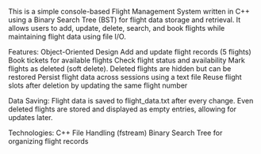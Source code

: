 This is a simple console-based Flight Management System written in C++ using a Binary Search Tree (BST) for flight data storage and retrieval. It allows users to add, update, delete, search, and book flights while maintaining flight data using file I/O.

Features:
Object-Oriented Design 
Add and update flight records (5 flights)
Book tickets for available flights
Check flight status and availability
Mark flights as deleted (soft delete). Deleted flights are hidden but can be restored
Persist flight data across sessions using a text file
Reuse flight slots after deletion by updating the same flight number

Data Saving:
Flight data is saved to flight_data.txt after every change. Even deleted flights are stored and displayed as empty entries, allowing for updates later.

Technologies:
C++
File Handling (fstream)
Binary Search Tree for organizing flight records
